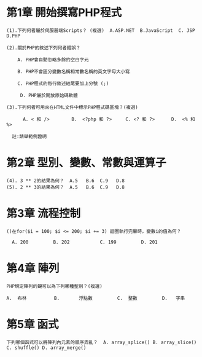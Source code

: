 # 第1章 開始撰寫PHP程式 

```
(1).下列何者屬於伺服器端Scripts？ (複選)  A.ASP.NET  B.JavaScript  C. JSP   D.PHP
```
```
(2).關於PHP的敘述下列何者錯誤？

    A. PHP會自動忽略多餘的空白字元

    B. PHP不會區分變數名稱和常數名稱的英文字母大小寫

    C. PHP程式的每行敘述結尾要加上分號 (;)

     D. PHP屬於開放原始碼軟體
```
```
(3).下列何者可用來在HTML文件中標示PHP程式碼區塊？(複選) 

      A. < 和 />        B.  <?php 和 ?>     C. <? 和 ?>      D.  <% 和 %>

  註:請舉範例證明
```
# 第2章 型別、變數、常數與運算子 
```
(4). 3 ** 2的結果為何？  A.5   B.6  C.9   D.8
(5). 2 ** 3的結果為何？  A.5   B.6  C.9   D.8

```
# 第3章 流程控制 
```
()在for($i = 100; $i <= 200; $i += 3) 迴圈執行完畢時，變數i的值為何？

  A. 200         B. 202           C. 199         D. 201
```
# 第4章 陣列 
```
PHP規定陣列的鍵可以為下列哪種型別？(複選)

A.  布林          B.       浮點數         C.  整數         D.   字串
```
# 第5章 函式 
```
下列哪個函式可以將陣列內元素的順序弄亂？  A. array_splice() B. array_slice()   C. shuffle() D. array_merge()
```

